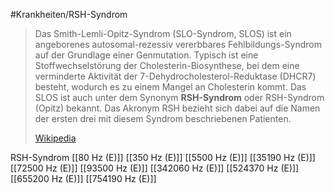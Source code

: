 #Krankheiten/RSH-Syndrom

> Das Smith-Lemli-Opitz-Syndrom (SLO-Syndrom, SLOS) ist ein angeborenes autosomal-rezessiv vererbbares Fehlbildungs-Syndrom auf der Grundlage einer Genmutation. Typisch ist eine Stoffwechselstörung der Cholesterin-Biosynthese, bei dem eine verminderte Aktivität der 7-Dehydrocholesterol-Reduktase (DHCR7) besteht, wodurch es zu einem Mangel an Cholesterin kommt. Das SLOS ist auch unter dem Synonym **RSH-Syndrom** oder RSH-Syndrom (Opitz) bekannt. Das Akronym RSH bezieht sich dabei auf die Namen der ersten drei mit diesem Syndrom beschriebenen Patienten.
>
> [Wikipedia](https://de.wikipedia.org/wiki/Smith-Lemli-Opitz-Syndrom)

RSH-Syndrom
[[80 Hz (E)]]
[[350 Hz (E)]]
[[5500 Hz (E)]]
[[35190 Hz (E)]]
[[72500 Hz (E)]]
[[93500 Hz (E)]]
[[342060 Hz (E)]]
[[524370 Hz (E)]]
[[655200 Hz (E)]]
[[754190 Hz (E)]]